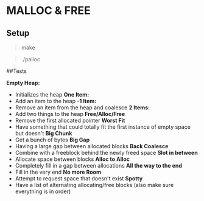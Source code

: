 # MALLOC & FREE
## Setup
> make

> ./palloc

##Tests

**Empty Heap:**
- Initializes the heap
**One Item:**
- Add an item to the heap
**-1 Item:**
- Remove an item from the heap and coalesce
**2 Items:**
- Add two things to the heap
**Free/Alloc/Free**
- Remove the first allocated pointer
**Worst Fit**
- Have something that could totally fit the first instance of empty space but doesn't
**Big Chunk**
- Get a bunch of bytes
**Big Gap**
- Having a large gap between allocated blocks
**Back Coalesce**
- Combine with a freeblock behind the newly freed space
**Slot in between**
- Allocate space between blocks
**Alloc to Alloc**
- Completely fill in a gap between allocations
**All the way to the end**
- Fill in the very end
**No more Room**
- Attempt to request space that doesn't exist
**Spotty**
- Have a list of alternating allocating/free blocks (also make sure everything is in order)

